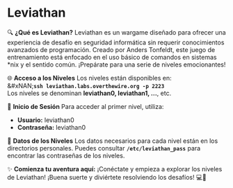 # Leviathan

🔍 **¿Qué es Leviathan?** Leviathan es un wargame diseñado para ofrecer una experiencia de desafío en seguridad informática sin requerir conocimientos avanzados de programación. Creado por Anders Tonfeldt, este juego de entrenamiento está enfocado en el uso básico de comandos en sistemas \*nix y el sentido común. ¡Prepárate para una serie de niveles emocionantes!

🌐 **Acceso a los Niveles** Los niveles están disponibles en:\
&#xNAN;**`ssh leviathan.labs.overthewire.org -p 2223`**\
Los niveles se denominan **leviathan0, leviathan1, ...**, etc.

🚪 **Inicio de Sesión** Para acceder al primer nivel, utiliza:

* **Usuario:** leviathan0
* **Contraseña:** leviathan0

🔑 **Datos de los Niveles** Los datos necesarios para cada nivel están en los directorios personales. Puedes consultar **`/etc/leviathan_pass`** para encontrar las contraseñas de los niveles.

✨ **Comienza tu aventura aquí:** ¡Conéctate y empieza a explorar los niveles de Leviathan! ¡Buena suerte y diviértete resolviendo los desafíos! 💻🚀
